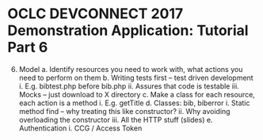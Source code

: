 # OCLC DEVCONNECT 2017 Demonstration Application: Tutorial Part 6

6.	Model
a.	Identify resources you need to work with, what actions you need to perform on them
b.	Writing tests first – test driven development
i.	E.g. bibtest.php before bib.php
ii.	Assures that code is testable
iii.	Mocks – just download to X directory
c.	Make a class for each resource, each action is a method
i.	E.g. getTitle
d.	Classes: bib, biberror
i.	Static method find – why treating this like constructor?
ii.	Why avoiding overloading the constructor
iii.	All the HTTP stuff (slides)
e.	Authentication
i.	CCG / Access Token

